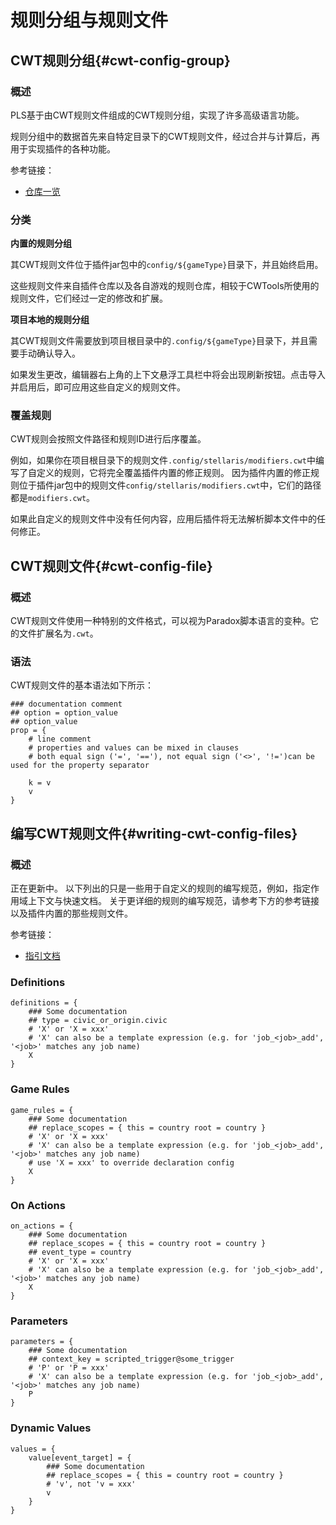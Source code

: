 # 规则分组与规则文件

## CWT规则分组{#cwt-config-group}

### 概述

PLS基于由CWT规则文件组成的CWT规则分组，实现了许多高级语言功能。

规则分组中的数据首先来自特定目录下的CWT规则文件，经过合并与计算后，再用于实现插件的各种功能。

参考链接：

* [仓库一览](https://github.com/DragonKnightOfBreeze/Paradox-Language-Support/tree/master/src/main/resources/config)

### 分类

**内置的规则分组**

其CWT规则文件位于插件jar包中的`config/${gameType}`目录下，并且始终启用。

这些规则文件来自插件仓库以及各自游戏的规则仓库，相较于CWTools所使用的规则文件，它们经过一定的修改和扩展。

**项目本地的规则分组**

其CWT规则文件需要放到项目根目录中的`.config/${gameType}`目录下，并且需要手动确认导入。

如果发生更改，编辑器右上角的上下文悬浮工具栏中将会出现刷新按钮。点击导入并启用后，即可应用这些自定义的规则文件。

### 覆盖规则

CWT规则会按照文件路径和规则ID进行后序覆盖。

例如，如果你在项目根目录下的规则文件`.config/stellaris/modifiers.cwt`中编写了自定义的规则，它将完全覆盖插件内置的修正规则。
因为插件内置的修正规则位于插件jar包中的规则文件`config/stellaris/modifiers.cwt`中，它们的路径都是`modifiers.cwt`。

如果此自定义的规则文件中没有任何内容，应用后插件将无法解析脚本文件中的任何修正。

## CWT规则文件{#cwt-config-file}

### 概述

CWT规则文件使用一种特别的文件格式，可以视为Paradox脚本语言的变种。它的文件扩展名为`.cwt`。

### 语法

CWT规则文件的基本语法如下所示：

```cwt
### documentation comment
## option = option_value
## option_value
prop = {
	# line comment
    # properties and values can be mixed in clauses
    # both equal sign ('=', '=='), not equal sign ('<>', '!=')can be used for the property separator
    
    k = v
    v
}
```

## 编写CWT规则文件{#writing-cwt-config-files}

### 概述

正在更新中。
以下列出的只是一些用于自定义的规则的编写规范，例如，指定作用域上下文与快速文档。
关于更详细的规则的编写规范，请参考下方的参考链接以及插件内置的那些规则文件。

参考链接：

* [指引文档](https://github.com/DragonKnightOfBreeze/Paradox-Language-Support/blob/master/references/cwt/guidance.md)

### Definitions

```cwt
definitions = {
    ### Some documentation
	## type = civic_or_origin.civic
	# 'X' or 'X = xxx'
    # 'X' can also be a template expression (e.g. for 'job_<job>_add', '<job>' matches any job name)
    X
}
```

### Game Rules

```cwt
game_rules = {
    ### Some documentation
    ## replace_scopes = { this = country root = country }
	# 'X' or 'X = xxx'
	# 'X' can also be a template expression (e.g. for 'job_<job>_add', '<job>' matches any job name)
    # use 'X = xxx' to override declaration config
    X
}
```

### On Actions

```cwt
on_actions = {
    ### Some documentation
    ## replace_scopes = { this = country root = country }
	## event_type = country
    # 'X' or 'X = xxx'
	# 'X' can also be a template expression (e.g. for 'job_<job>_add', '<job>' matches any job name)
    X
}
```

### Parameters

```cwt
parameters = {
    ### Some documentation
    ## context_key = scripted_trigger@some_trigger
	# 'P' or 'P = xxx'
	# 'X' can also be a template expression (e.g. for 'job_<job>_add', '<job>' matches any job name)
    P
}
```

### Dynamic Values

```cwt
values = {
    value[event_target] = {
        ### Some documentation
		## replace_scopes = { this = country root = country }
        # 'v', not 'v = xxx'
        v
    }
}
```

